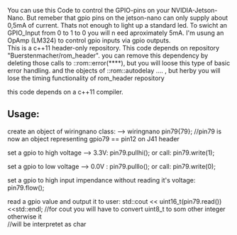 You can use this Code to control the GPIO-pins on your NVIDIA-Jetson-Nano.
But remeber that gpio pins on the jetson-nano can only supply about 0,5mA of current. Thats not enough to light up a standard led.
To swicht an GPIO_Input from 0 to 1 to 0 you will n eed aproximately 5mA. I'm usung an OpAmp (LM324) to control gpio inputs via gpio outputs.   
This is a c++11 header-only repository.
This code depends on repository "Buerstenmacher/rom_header". you can remove this dependency by deleting those calls to ::rom::error(****), but you will loose this type of basic error handling.
and the objects of ::rom::autodelay ....  , but herby you will lose the timing functionality of rom_header repository

this code depends on a c++11 compiler. 

Usage:
------

create an object of wiringnano class:
--> wiringnano pin79{79};   //pin79 is now an object representing gpio79 == pin12 on J41 header

set a gpio to high voltage --> 3.3V:
pin79.pullhi();
or call:
pin79.write(1);

set a gpio to low voltage --> 0.0V :
pin79.pulllo();
or call:
pin79.write(0);

set a gpio to high input impendance without reading it's voltage:
pin79.flow();

read a gpio value and output it to user:
std::cout << uint16_t(pin79.read()) <<std::endl;    //for cout you will have to convert uint8_t to som other integer otherwise it           
                                                    //will be interpretet as char 
